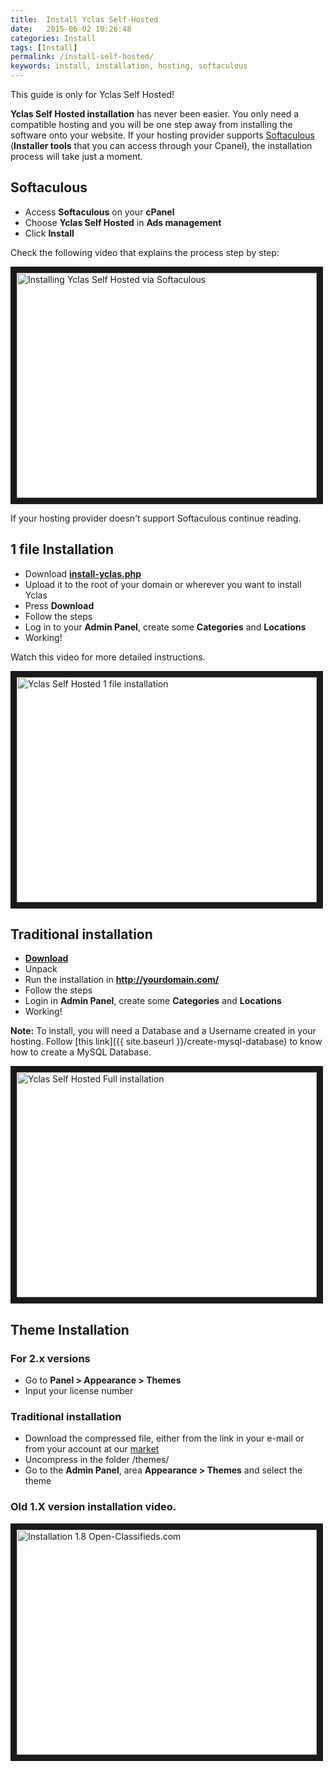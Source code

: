 ```yaml
---
title:  Install Yclas Self-Hosted
date:   2015-06-02 10:26:48
categories: Install
tags: [Install]
permalink: /install-self-hosted/
keywords: install, installation, hosting, softaculous
---
```

<div class="alert alert-warning">
<strong><i class="glyphicon glyphicon-warning-sign"></i> </strong> This guide is only for Yclas Self Hosted!
</div>

**Yclas Self Hosted installation** has never been easier. You only need a compatible hosting and you will be one step away from installing the software onto your website. If your hosting provider supports [Softaculous](http://www.softaculous.com/softwares/admanager/Yclas) (**Installer tools** that you can access through your Cpanel), the installation process will take just a moment.

## Softaculous

+ Access **Softaculous** on your **cPanel**
+ Choose **Yclas Self Hosted** in **Ads management**
+ Click **Install**

Check the following video that explains the process step by step:

<a href="https://www.youtube.com/watch?v=EjNjkUEJS08" target="_blank"><img src="http://img.youtube.com/vi/EjNjkUEJS08/0.jpg" 
alt="Installing Yclas Self Hosted via Softaculous " width="480" height="360" border="10" /></a>


If your hosting provider doesn't support Softaculous continue reading.

## 1 file Installation

+ Download **[install-yclas.php](https://raw.githubusercontent.com/yclas/yclas/master/install-yclas.php)**
+ Upload it to the root of your domain or wherever you want to install Yclas
+ Press **Download**
+ Follow the steps
+ Log in to your **Admin Panel**, create some **Categories** and **Locations**
+ Working!

Watch this video for more detailed instructions.

<a href="https://www.youtube.com/watch?v=L2-b8r8DAfU" target="_blank"><img src="http://img.youtube.com/vi/L2-b8r8DAfU/0.jpg" alt="Yclas Self Hosted 1 file installation" width="480" height="360" border="10" /></a>

## Traditional installation

+ **[Download](http://open-classifieds.com/download/)**
+ Unpack
+ Run the installation in **http://yourdomain.com/**
+ Follow the steps
+ Login in **Admin Panel**, create some **Categories** and **Locations**
+ Working!

**Note:** To install, you will need a Database and a Username created in your hosting. Follow [this link]({{ site.baseurl }}/create-mysql-database) to know how to create a MySQL Database.

<a href="https://www.youtube.com/watch?v=PLW0qfeWudE" target="_blank"><img src="http://img.youtube.com/vi/PLW0qfeWudE/0.jpg" alt="Yclas Self Hosted Full installation" width="480" height="360" border="10" /></a>

## Theme Installation

### For 2.x versions

+ Go to **Panel > Appearance > Themes**
+ Input your license number

### Traditional installation

+ Download the compressed file, either from the link in your e-mail or from your account at our [market](https://selfhosted.yclas.com/oc-panel/profile)
+ Uncompress in the folder /themes/
+ Go to the **Admin Panel**, area **Appearance > Themes** and select the theme


### Old 1.X version installation video.

<a href="https://www.youtube.com/watch?v=u8KbTWoy4jM" target="_blank"><img src="http://img.youtube.com/vi/u8KbTWoy4jM/0.jpg" 
alt="Installation 1.8 Open-Classifieds.com" width="480" height="360" border="10" /></a>

